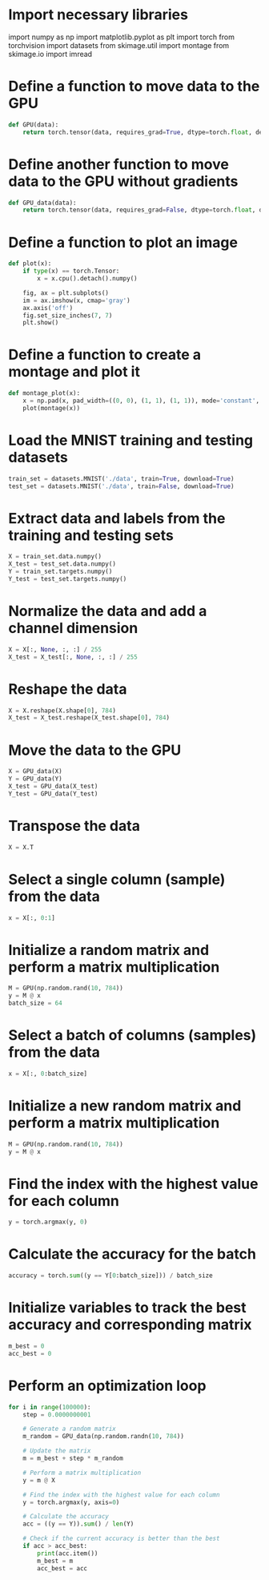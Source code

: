 # Import necessary libraries
import numpy as np
import matplotlib.pyplot as plt
import torch
from torchvision import datasets
from skimage.util import montage
from skimage.io import imread

# Define a function to move data to the GPU
``` python
def GPU(data):
    return torch.tensor(data, requires_grad=True, dtype=torch.float, device=torch.device('cuda'))
```
# Define another function to move data to the GPU without gradients
``` python
def GPU_data(data):
    return torch.tensor(data, requires_grad=False, dtype=torch.float, device=torch.device('cuda'))
```
# Define a function to plot an image
```python
def plot(x):
    if type(x) == torch.Tensor:
        x = x.cpu().detach().numpy()

    fig, ax = plt.subplots()
    im = ax.imshow(x, cmap='gray')
    ax.axis('off')
    fig.set_size_inches(7, 7)
    plt.show()
```
# Define a function to create a montage and plot it
``` python
def montage_plot(x):
    x = np.pad(x, pad_width=((0, 0), (1, 1), (1, 1)), mode='constant', constant_values=0)
    plot(montage(x))
```
# Load the MNIST training and testing datasets
``` python
train_set = datasets.MNIST('./data', train=True, download=True)
test_set = datasets.MNIST('./data', train=False, download=True)
```
# Extract data and labels from the training and testing sets
``` python
X = train_set.data.numpy()
X_test = test_set.data.numpy()
Y = train_set.targets.numpy()
Y_test = test_set.targets.numpy()
```
# Normalize the data and add a channel dimension
``` python
X = X[:, None, :, :] / 255
X_test = X_test[:, None, :, :] / 255
```
# Reshape the data
``` python
X = X.reshape(X.shape[0], 784)
X_test = X_test.reshape(X_test.shape[0], 784)
```
# Move the data to the GPU
``` python
X = GPU_data(X)
Y = GPU_data(Y)
X_test = GPU_data(X_test)
Y_test = GPU_data(Y_test)
```
# Transpose the data
``` python
X = X.T
```
# Select a single column (sample) from the data
``` python
x = X[:, 0:1]
```
# Initialize a random matrix and perform a matrix multiplication
``` python
M = GPU(np.random.rand(10, 784))
y = M @ x
batch_size = 64
```
# Select a batch of columns (samples) from the data
``` python
x = X[:, 0:batch_size]
```
# Initialize a new random matrix and perform a matrix multiplication
``` python
M = GPU(np.random.rand(10, 784))
y = M @ x
```
# Find the index with the highest value for each column
``` python
y = torch.argmax(y, 0)
```
# Calculate the accuracy for the batch
``` python
accuracy = torch.sum((y == Y[0:batch_size])) / batch_size
```
# Initialize variables to track the best accuracy and corresponding matrix
``` python
m_best = 0
acc_best = 0
```
# Perform an optimization loop
``` python
for i in range(100000):
    step = 0.0000000001

    # Generate a random matrix
    m_random = GPU_data(np.random.randn(10, 784))

    # Update the matrix
    m = m_best + step * m_random

    # Perform a matrix multiplication
    y = m @ X

    # Find the index with the highest value for each column
    y = torch.argmax(y, axis=0)

    # Calculate the accuracy
    acc = ((y == Y)).sum() / len(Y)

    # Check if the current accuracy is better than the best
    if acc > acc_best:
        print(acc.item())
        m_best = m
        acc_best = acc
```
